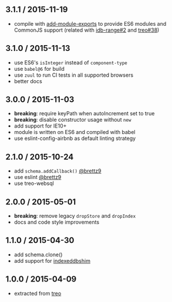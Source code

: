 ## 3.1.1 / 2015-11-19

* compile with [add-module-exports](https://github.com/59naga/babel-plugin-add-module-exports) to provide ES6 modules and CommonJS support (related with [idb-range#2](https://github.com/treojs/idb-range/issues/2) and [treo#38](https://github.com/treojs/treo/pull/38))

## 3.1.0 / 2015-11-13

* use ES6's `isInteger` instead of `component-type`
* use `babel@6` for build
* use `zuul` to run CI tests in all supported browsers
* better docs

## 3.0.0 / 2015-11-03

* **breaking**: require keyPath when autoIncrement set to true
* **breaking**: disable constructor usage without `new`
* add support for IE10+
* module is written on ES6 and compiled with babel
* use eslint-config-airbnb as default linting strategy

## 2.1.0 / 2015-10-24

* add `schema.addCallback()` [@brettz9](https://github.com/brettz9)
* use eslint [@brettz9](https://github.com/brettz9)
* use treo-websql

## 2.0.0 / 2015-05-01

* **breaking**: remove legacy `dropStore` and `dropIndex`
* docs and code style improvements

## 1.1.0 / 2015-04-30

* add schema.clone()
* add support for [indexeddbshim](https://github.com/axemclion/IndexedDBShim)

## 1.0.0 / 2015-04-09

* extracted from [treo](http://treojs.com)
